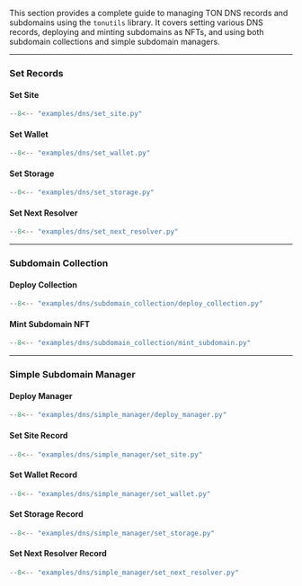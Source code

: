 This section provides a complete guide to managing TON DNS records and subdomains using the `tonutils` library.
It covers setting various DNS records, deploying and minting subdomains as NFTs, and using both subdomain collections and simple subdomain managers.

---

### Set Records

#### Set Site

```python
--8<-- "examples/dns/set_site.py"
```

#### Set Wallet

```python
--8<-- "examples/dns/set_wallet.py"
```

#### Set Storage

```python
--8<-- "examples/dns/set_storage.py"
```

#### Set Next Resolver

```python
--8<-- "examples/dns/set_next_resolver.py"
```

---

### Subdomain Collection

#### Deploy Collection

```python
--8<-- "examples/dns/subdomain_collection/deploy_collection.py"
```

#### Mint Subdomain NFT

```python
--8<-- "examples/dns/subdomain_collection/mint_subdomain.py"
```

---

### Simple Subdomain Manager

#### Deploy Manager

```python
--8<-- "examples/dns/simple_manager/deploy_manager.py"
```

#### Set Site Record

```python
--8<-- "examples/dns/simple_manager/set_site.py"
```

#### Set Wallet Record

```python
--8<-- "examples/dns/simple_manager/set_wallet.py"
```

#### Set Storage Record

```python
--8<-- "examples/dns/simple_manager/set_storage.py"
```

#### Set Next Resolver Record

```python
--8<-- "examples/dns/simple_manager/set_next_resolver.py"
```
